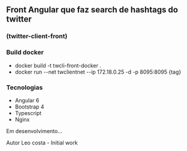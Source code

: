 ## Front Angular que faz search de hashtags do twitter 
### (twitter-client-front)

### Build docker
 - docker build -t twcli-front-docker .
 - docker run --net twclientnet --ip 172.18.0.25 -d -p 8095:8095 {tag}


### Tecnologias

- Angular 6
- Bootstrap 4
- Typescript
- Nginx

Em desenvolvimento...

Autor
Leo costa - Initial work
